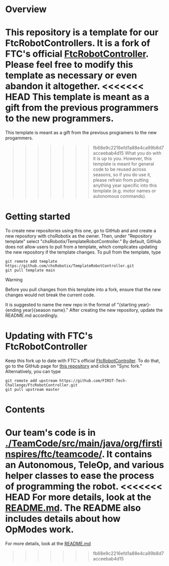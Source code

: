 # Overview

This repository is a template for our FtcRobotControllers.
It is a fork of FTC's official [FtcRobotController](https://github.com/FIRST-Tech-Challenge/FtcRobotController.git).
Please feel free to modify this template as necessary or even abandon it altogether.
<<<<<<< HEAD
This template is meant as a gift from the previous programmers to the new programmers.
=======
This template is meant as a gift from the previous programers to the new progammers.
>>>>>>> fb68e9c2216efd1a88e4ca99b8d7acceebab4d15
What you do with it is up to you.
However, this template is meant for general code to be reused across seasons, so if you do use it,
please refrain from putting anything year specific into this template
(e.g. motor names or autonomous commands).

# Getting started

To create new repositories using this one, go to GitHub and and create a new repository with chsRobotix as the owner. Then,
under "Repository template" select "chsRobotix/TemplateRobotController." By default, GitHub does not allow users to pull from a template,
which complicates updating the new repository if the template changes.
To pull from the template, type

```
git remote add template https://github.com/chsRobotix/TemplateRobotController.git
git pull template main
```

> [!Warning]
> Before you pull changes from this template into a fork, ensure that the new changes would not break the current code.

It is suggested to name the new repo in the format of "{starting year}-{ending year}{season name}." After creating the new repository,
update the README.md accordingly.

# Updating with FTC's FtcRobotController

Keep this fork up to date with FTC's official [FtcRobotController](https://github.com/FIRST-Tech-Challenge/FtcRobotController.git).
To do that, go to the GitHub page for [this repository](https://github.com/chsRobotix/TemplateRobotController.git) and click on "Sync fork."
Alternatively, you can type

```
git remote add upstream https://github.com/FIRST-Tech-Challenge/FtcRobotController.git
git pull upstream master
```

# Contents

Our team's code is in [./TeamCode/src/main/java/org/firstinspires/ftc/teamcode/](./TeamCode/src/main/java/org/firstinspires/ftc/teamcode/).
It contains an Autonomous, TeleOp, and various helper classes to ease the process of programming the robot.
<<<<<<< HEAD
For more details, look at the [README.md](./TeamCode/src/main/java/org/firstinspires/ftc/teamcode/README.md).
The README also includes details about how OpModes work.
=======
For more details, look at the [README.md](./TeamCode/src/main/java/org/firstinspires/ftc/teamcode/README.md)
>>>>>>> fb68e9c2216efd1a88e4ca99b8d7acceebab4d15
